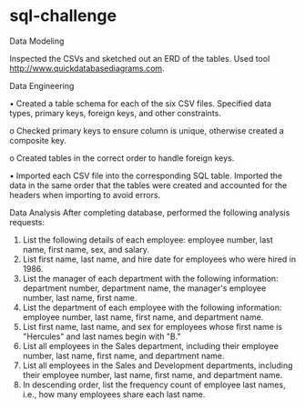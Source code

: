 # sql-challenge
Data Modeling

  Inspected the CSVs and sketched out an ERD of the tables. Used tool http://www.quickdatabasediagrams.com.

Data Engineering

  •	Created a table schema for each of the six CSV files. Specified data types, primary keys, foreign keys, and other constraints.

  o	Checked primary keys to ensure column is unique, otherwise created a composite key. 

  o	Created tables in the correct order to handle foreign keys.

  •	Imported each CSV file into the corresponding SQL table. Imported the data in the same order that the tables were created and accounted for the headers     when importing to avoid errors.

Data Analysis
After completing database, performed the following analysis requests:
1.	List the following details of each employee: employee number, last name, first name, sex, and salary.
2.	List first name, last name, and hire date for employees who were hired in 1986.
3.	List the manager of each department with the following information: department number, department name, the manager's employee number, last name, first name.
4.	List the department of each employee with the following information: employee number, last name, first name, and department name.
5.	List first name, last name, and sex for employees whose first name is "Hercules" and last names begin with "B."
6.	List all employees in the Sales department, including their employee number, last name, first name, and department name.
7.	List all employees in the Sales and Development departments, including their employee number, last name, first name, and department name.
8.	In descending order, list the frequency count of employee last names, i.e., how many employees share each last name.


